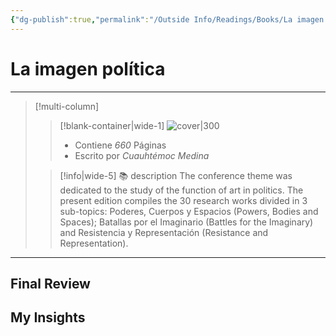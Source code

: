 ```yaml
---
{"dg-publish":true,"permalink":"/Outside Info/Readings/Books/La imagen política/","title":"La imagen política","updated":"2023-11-20T19:35:39.836-05:00"}
---
```



# La imagen política
- - -
> [!multi-column]
> 
> > [!blank-container|wide-1]
> >  ![cover|300](http://books.google.com/books/content?id=CTF4_TYWX58C&printsec=frontcover&img=1&zoom=1&edge=curl&source=gbs_api)
> >- Contiene *660* Páginas
> >- Escrito por *Cuauhtémoc Medina*
> 
> > [!info|wide-5] 📚 description
> > The conference theme was dedicated to the study of the function of art in politics. The present edition compiles the 30 research works divided in 3 sub-topics: Poderes, Cuerpos y Espacios (Powers, Bodies and Spaces); Batallas por el Imaginario (Battles for the Imaginary) and Resistencia y Representación (Resistance and Representation).
> 

- - -

## Final Review

## My Insights
